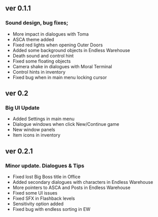 ## ver 0.1.1
### Sound design, bug fixes;
 - More impact in dialogues with Toma
 - ASCA theme added
 - Fixed red lights when opening Outer Doors
 - Added some background objects in Endless Warehouse
 - Death sound and control hint
 - Fixed some floating objects 
 - Camera shake in dialogues with Moral Terminal
 - Control hints in inventory
 - Fixed bug when in main menu locking cursor

## ver 0.2
### Big UI Update
 - Added Settings in main menu
 - Dialogue windows when click New/Continue game
 - New window panels
 - Item icons in inventory

## ver 0.2.1
### Minor update. Dialogues & Tips
 - Fixed lost Big Boss title in Office 
 - Added secondary dialogues with characters in Endless Warehouse
 - More pointers to ASCA and Posts in Endless Warehouse
 - Fixed some UI issues
 - Fixed SFX in Flashback levels
 - Sensitivity option added
 - Fixed bug with endless sorting in EW
